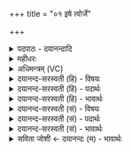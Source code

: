 +++
title = "०१ इषे त्वोर्जे"

+++
<details><summary>पदपाठः - दयानन्दादि</summary>

इ॒षे। त्वा॒। ऊ॒र्ज्जे। त्वा॒। वा॒यवः॑। स्थ॒। दे॒वः। वः॒। स॒वि॒ता। प्र। अ॒र्प॒य॒तु॒। श्रे॑ष्ठतमा॒येति॒ श्रे॑ष्ठऽतमाय। कर्म्म॑णे। आ। प्या॒य॒ध्व॒म्। अ॒घ्न्याः॒। इन्द्रा॑य। भा॒गं। प्र॒जाव॑ती॒रिति॑। प्र॒जाऽव॑तीः। अ॒न॒मी॒वाः। अ॒य॒क्ष्माः। मा। वः॒। स्ते॒नः। ई॒श॒त॒। मा अ॒घश॑ꣳसः॒ इत्य॒घऽश॑ꣳसः। ध्रुवाः। अस्मिन्। गोप॑ता॒विति॒ गोऽप॑तौ। स्या॒त॒। ब॒ह्वीः। यज॑मानस्य। प॒शून्। पा॒हि॒। १।
</details>

<details><summary>महीधरः</summary>

उपोद्घातम्  
महीधरभाष्यम् ।  
  
प्रणम्य लक्ष्मीं नृहरिं गणेशं भाष्यं विलोक्यौवटमाधवीयम् ।  
यजुर्मनूनां विलिखामि चार्थं परोपकाराय निजेक्षणाय ॥ १ ॥  
दूरादसूयां निर्धूय कृपां कृत्वा ममोपरि ।  
विलोक्यो वेददीपोऽयं बुद्धिमद्भिर्द्विजोत्तमैः ॥ २ ॥  
तत्रादौ ब्रह्मपरम्परया प्राप्तं वेदं वेदव्यासो मन्दमतीन्मनुष्यान्विचिन्त्य तत्कृपया चतुर्धा व्यस्य ऋग्यजुःसामाथर्वाख्यांश्चतुरो वेदान् पैलवैशम्पायनजैमिनिसुमन्तुभ्यः क्रमादुपदिदेश ते च स्वशिष्येभ्यः । एवं परम्परया सहस्रशाखो वेदो जातः । तत्र व्यासशिष्यो वैशम्पायनो याज्ञवल्क्यादिभ्यः स्वशिष्येभ्यो यजुर्वेदमध्यापयत् । तत्र दैवात्केनापि हेतुना क्रुद्धो वैशम्पायनो याज्ञवल्क्यं प्रत्युवाच मदधीतं त्यजेति । स योगसामर्थ्यान्मूर्तां विद्यां विधायोद्ववाम । वान्तानि यजूंषि गृह्णीतेति गुरूक्ता अन्ये वैशम्पायनशिष्यास्तित्तिरयो भूला यजूंष्यभक्षयन् । तानि यजूंषि बुद्धिमालिन्यात्कृष्णानि जातानि । ततो दुःखितो याज्ञवल्क्यः सूर्यमाराध्य अन्यानि शुक्लानि यजूंषि प्राप्तवान् । तानि च जाबालबौधेयकाण्वमाध्यन्दिनादिभ्यः पञ्चदशशिष्येभ्यः पाठितवान् । तथाच श्रुतिः 'आदित्यानीमानि शुक्लानि यजूᳪं᳭षि वाजसनेयेन याज्ञवल्क्येनाख्यायन्ते' (बृह० ५।५।३३) इति । अस्यार्थः । आदित्यादधीतान्यादित्यानि । शुक्लानि शुद्धानि । वाजस्यान्नस्य सनिर्दानं यस्य स वाजसनिस्तदपत्यं वाजसनेयस्तेन याज्ञवल्क्येन शिष्येभ्य आख्यायन्ते कथ्यन्त इत्यर्थः । तत्र मध्यन्दिनेन महर्षिणा लब्धो यजुर्वेदशाखाविशेषो माध्यन्दिनः । यद्यपि याज्ञवल्क्येन बहुभ्यः शिष्येभ्य उपदिष्टः, तथापि ईश्वरकृपया मध्यन्दिनसंबन्धितया लोके प्रख्यायते । तं माध्यन्दिनं वेदं येऽधीयन्ते विदन्ति वा शिष्यपरम्परया वर्तमानास्तेऽपि माध्यन्दिना उच्यन्ते ॥  
अतएव 'स्वाध्यायोऽध्येतव्यः' (शत० ब्रा० ११।५। ६ । ७) इति स्वशाखाध्ययनं विहितम् । तच्चाध्ययनं प्रतिमन्त्रमृषिछन्दोदेवताविनियोगार्थज्ञानपूर्वकं विधेयम् । अन्यथा दोषश्रवणात् । ‘एतान्यविदित्वा योऽधीतेऽनुब्रूते जपति जुहोति यजते याजयते तस्य ब्रह्म निर्वीर्यं यातयामं भवत्यथान्तराश्वगर्तं वापद्यते स्थाणुं वर्च्छति प्रवामीयते पापीयान्भवति (अनुक्रम १।१) इति कात्यायनोक्तेः । ऋष्यादिज्ञाने फलश्रवणाच्च । 'अथ विज्ञायैतानि योऽधीते तस्य वीर्यवदथ योऽर्थवित्तस्य वीर्यवत्तरं भवति जपित्वा हुत्वेष्ट्वा तत्फलेन युज्यते' ( अनु० १।१) इत्युक्तेश्च । तस्माद्वेदमन्त्राणामृष्यादिज्ञानमर्थज्ञानं चावश्यकम् । अन्यथा फलवैकल्यात् । तत्र यजुर्वेदमन्त्रेषु कानिचित् यजूंषि काश्चन ऋचः । तत्र ऋचां नियताक्षरपादावसानानामावश्यकं छन्दः कात्यायनेनोक्तम् । यजुषां षडुत्तरशताक्षरावसानानामेकाक्षरादीनां पिङ्गलेन 'दैव्येकम्' इत्यादिनोक्तं छन्दो बोद्धव्यम् । तदधिकानां तु 'होता यक्षद्वनस्पतिमभिहि' (अध्या० २१ । ४६) इत्यादीनां नास्ति छन्दःकल्पना ॥--तत्राद्याध्याये द्वितीयाध्यायाष्टाविंशतिकण्डिकाश्चेति दर्शपूर्णमासमन्त्राः । तेषां परमेष्ठी प्रजापतिर्ऋषिर्देवता प्राजापत्या वा । द्वितीयाध्यायान्तिमकण्डिकाषट्कं पितृयज्ञमन्त्रास्तेषां प्रजापतिर्ऋषिः । आद्येऽध्याये सर्वाणि यजूंषि । एका 'पुरा क्रूरस्य' (१ । २८) इति ऋक् । यजुषां पिङ्गलोक्तं छन्दो बोद्धव्यं विस्तरभयान्नोच्यते ।  
ऋचांतु छन्दांसि वक्तव्यानि । तत्राद्यायां कण्डिकायां पञ्च मन्त्राः । द्वौ त्र्यक्षरौ । तृतीयश्चतुरक्षरः । चतुर्थो द्विषष्ट्यक्षरः । पञ्चमो नवाक्षरः । तत्र प्रकृतिवादादौ दर्शपूर्णमासमन्त्राः । यत्र कृत्स्नाङ्गानामुपदेशः क्रियते सा प्रकृतिः । यत्र विशेषाङ्गमात्रमुपदिश्यतेऽङ्गान्तराणि तु प्रकृतेरतिदिश्यन्ते सा विकृतिः । तत्र प्रकृतिस्त्रिविधा--अग्निहोत्रम्, इष्टिः, सोमश्चेति । तत्र यद्यपि कृताधानस्यैव दर्शपूर्णमासयोरधिकारादादौ अग्न्याधानमन्त्रा वक्तुमुचितास्तथाप्याधाने पवमानेष्टयो विधेयास्ता अन्तराधानस्यैवासिद्धेः । पवमानेष्टीनां च दर्शपूर्णमासविकृतित्वात्सोमेऽपि दीक्षणीयप्रायणीयादिषु दर्शपूर्णमाससापेक्षत्वादादौ दर्शपूर्णमासमन्त्रा गदितुं युक्ताः । ते चेषेत्वादयः।-तत्रेषेत्वेति द्विपदस्यक्षरो मन्त्रः । तस्य दैव्यनुष्टुप्छन्दः । शाखा देवता । पलाशशाखाच्छेदने विनियोगः । शाखादीनामचेतनत्वेऽपि तदभिमानिनीनां देवतानां सत्त्वाद्देवतात्वम् । 'अभिमानिव्यपदेशस्तु' इति व्याससूत्रोक्तेः । 'मृदब्रवीदापोऽब्रुवन्' इति श्रुतेश्च । तस्माच्छाखोखापयःस्रुक्यूपादीनामपि देवतात्वम् । तत्र प्रतिपदि दर्शयागं चिकीर्षुरमावास्यायां प्रातरग्निहोत्रं हुत्वा दर्शयागार्थं 'ममाग्नेवर्चः' (कात्या. २। १ । ३) इति मन्त्रेणाग्निषु समिदाधानरूपमन्वाधानं कृत्वा वत्सापाकरणं कुर्यात् । दर्शयागे त्रीणि हवींषि सन्ति । आग्नेयोऽष्टाकपाल ऐन्द्रं दध्यैन्द्रं पय इति । तत्र प्रतिपदि दधि होतुं दध्नो निष्पत्त्यै रात्रावमावास्यायां गावो दोग्धव्याः । तद्दोहनार्थं प्रातर्लौकिकदोहादूर्ध्वं स्वमातृभिः सह चरन्तो वत्साः स्वमातृभ्यः पलाशशाखयाऽपाकरणीयाः। तदर्थं पलाशशाखाच्छेदनम् । गायत्र्या पक्षिरूपं विधाय यदा दिवः सोमवल्ल्याहृता तदा तत्पत्रं भूमावुप्तं ततः पलाशोऽभवदिति श्रुत्या ( श० ब्रा० १। ७ । १ - ८ । २ । १०) पलाशस्य प्राशस्त्यं ब्रह्मत्वं चोक्तं तस्मात्पलाशशाखाच्छेदनम् ॥  
  
म० अथ मन्त्रार्थः क्रियापदाध्याहारेण । हे शाखे, इषे वृष्ट्यै त्वा त्वां छिनद्मि । इष्यते काङ्क्ष्यते सर्वैर्व्रीह्यादिधान्यनिष्पत्तये सा इट् । श्रुत्या वृष्टिर्व्याख्याता। कर्मणि क्विप् । 'वृष्ट्यै तदाह यदाहेषे त्वा' (१।७।१।२) इति श्रुतेः । 'पर्णशाखां छिनत्ति शामीलीं वेषे त्वेत्यूर्जे त्वेति वा छिनद्मि इति वोभयोः साकाङ्क्षत्वात्सन्नमयामीति वोत्तर' (कात्या० ४ । २ । १-३) इति कात्यायनोक्तेः छिनद्मीति क्रियापदमध्याहर्तव्यम् । कात्यायनसूत्रस्यायमर्थः-पलाशशाखा शमीशाखा वात्र विकल्पिता । तच्छेदने इषे त्वोर्जे त्वेति द्वौ मन्त्रौ विकल्पितौ । तयोः क्रियापदाकाङ्क्षत्वादर्थावबोधाय छिनद्मि इति पदमध्याहर्तव्यमित्येकः पक्षः । इषे त्वेति छेदनार्थो मन्त्रः । ऊर्जे त्वेति संनमनार्थः । संनमनं ऋजूकरणं शाखालग्नधूल्याद्यपनयनम् । इदं पक्षान्तरमित्यर्थः । ऊर्जे वा । शाखैव देवता । हे शाखे, त्वा त्वां संनमयामि ऋजूकरोमि । किमर्थम् । ऊर्जे 'ऊर्ज बलप्राणनयोः' । ऊर्जति सर्वान्मनुष्यपश्वादीन्बलयति पानादिना दृढशरीरान्करोति । यद्वा । प्राणयति प्रकर्षेण चेष्टयतीति व्युत्पत्तिद्वयेन वृष्टिगतो जलात्मको रस ऊर्जशब्देनोच्यते । तस्मै रसाय त्वामनुमार्ज्मि । 'यो वृष्टादूर्ग्रसो जायते तस्मै तदाह' (१। ७ । १ । २) इति श्रुतेः । एतन्मन्त्रद्वयपाठेनाध्वर्युरिष्यमाणमन्नं बलकरमाज्यक्षीरादिरसं च यजमाने संपादयत्येव । 'इषे त्वोर्जे त्वेत्याहेषमेवोर्जं यजमाने दधाति' इति तित्तिरिवचनात् । कात्यायनः 'मातृभिर्वत्सान्संसृज्य वत्सं शाखयोपस्पृशति वायवः स्थ' (४ । २ । ७) इति वायुर्देवता । ‘वा गतिगन्धनयोः' । वान्ति गच्छन्तीति वायवो गन्तारः । हे वत्साः, यूयं वायवः स्थ मातृभ्यः सकाशादन्यत्र गन्तारो भवत । मातृभिः सह गमने सति सायं दोहो न लभ्यत इत्यभिप्रायः । यद्वा । वायुसादृश्याद्वत्सानां वायुत्वम् । यथा वायुः पादप्रक्षालननिष्टीवनादिभिरुपहतां भूमिं शोषयित्वा पुनाति, एवं वत्सा अप्यनुलेपनहेतुभूतगोमयादिदानेन भूमिं पुनन्ति तस्माद्वायुसादृश्यम् । अथवा नृणां यथा स्वनिवासाय गृहनिर्माणसामर्थ्यमस्ति एवं पशूनां तदभावान्निरावरणेऽन्तरिक्षे संचरणादन्तरिक्षमेव पशूनां देवता । तस्यान्तरिक्षस्य वायुरधिपतिः । स च वायुः स्वावयवानिव पशून्यालयतीति पशूनां वायुरूपत्वम् । तथा पालनाय पशून्वायवे समर्पयितुं वायुरूपत्वमापाद्य वायवः स्थेति मन्त्रः प्रवर्तते । तदुक्तं तित्तिरिणा 'वायवः स्थेत्याह वायुर्वा अन्तरिक्षस्याध्यक्षोऽन्तरिक्षदेवत्याः खलु पशवो वायव एवैतान्परिददाति' इति । यद्वा तृणभक्षणायाहनि तत्र तत्रारण्ये चरित्वा सायंकाले वायुवेगेन यजमानगृहे समागमनाय पशून्प्रवर्तयितुं वायुरूपत्वमुच्यते । कात्यायनः 'देवो व इति मातॄणामेकां व्याकृत्येन्द्रं भवति माहेन्द्रं वा' (४ । २ । ९ । १०) इति । अस्यार्थः । पूर्वसूत्राच्छाखयोपस्पृशतीति पदद्वयमनुवर्तते । वत्सानां मातरो या गावः सन्ति तासां मध्ये एकां गां व्याकृत्य पृथक्कृत्य देवो व इति मन्त्रेण शाखयोपस्पृशेत् । तथा सति गोसंबन्धि दधिरूपं हविरैन्द्रं माहेन्द्रं वा भवतीति देवो व इति मन्त्रस्येन्द्रो देवता । 'षू प्रेरणे' । सुवति स्वस्वव्यापारे प्रेरयतीति सविता । देवः द्योतमानः परमेश्वरः । हे गावः, वो युष्मान् प्रार्पयतु प्रभूततृणोपेतं वनं गमयतु । किमर्थम् । श्रेष्ठतमाय कर्मणे । चतुर्विधं कर्म । अप्रशस्तम् , प्रशस्तं, श्रेष्ठम् , श्रेष्ठतमं चेति । लोकविरुद्धं वधबन्धचोर्यादिकमप्रशस्तम् । लोकैः श्लाघनीयं बन्धुवर्गपोषणादिकं | प्रशस्तम् । स्मृत्युक्तं वापीकूपतडागादिकं श्रेष्ठम् । वेदोक्तं यज्ञरूपं श्रेष्ठतममिति तल्लक्षणम् । 'यज्ञो वै श्रेष्ठतमं कर्म' (१।७। १। ५) इति श्रुतेः । हे अघ्न्याः गावः, गोवधस्योपपातकरूपत्वाद्धन्तुमयोग्या अघ्न्या उच्यन्ते । तथाविधा यूयमिन्द्राय भागं इन्द्रमुद्दिश्य संपादयिष्यमाणदधिरूपहेतु क्षीरम् । आप्यायध्वं समन्ताद्वर्धयध्वम् । सर्वास्वपि गोषु प्रभूतक्षीरं कुरुत । । ओप्यायी वृद्धौ' । वो युष्मानपहर्तुं स्तेनश्चौरो मा ईशत ईश्वरः समर्थो मा भूत् । अघशंसः अघेन तीव्रपापेन भक्षणादिना शंसो घातको व्याघ्रादिरपि मा ईशत वो हिंसको मा भूत् । कीदृशीर्युष्मान् । प्रजावतीः बह्वपत्याः । अनमीवाः अमीवा व्याधिः स नास्ति यासां ताः अनमीवाः कृमिदष्टत्वादिस्वल्परोगरहिताः । | अयक्ष्माः यक्ष्मा रोगराजः । प्रबलरोगरहिताः। किंच यूयं गोपतौ गवां युष्माकं पत्यावस्मिन् यजमाने ध्रुवाः शाश्वतिकीः बह्वीर्बहुविधाः स्यात भवत । 'यजमानस्य पशूनित्यग्न्यगारस्यान्यतरस्य पुरस्ताच्छाखामुपगूहति' ( का० ४ । २ । ११) इति । | हे पलाशशाखे, त्वमुन्नतप्रदेशे स्थित्वा प्रतीक्षमाणा सती यजमानस्य पशून् अरण्ये संचरतश्चोरव्याघ्रादिभयात् पाहि रक्ष । शाखया रक्षिता गावो निरुपद्रवाः सत्यः सायं पुनरागच्छन्तीत्याशयः । यद्यप्यचेतना शाखा तथापि तदभिमानिनीदेवतामुद्दिश्यैवमुक्तम् । यथा शास्त्रज्ञा अचेतनेऽपि शालग्रामे शास्त्रदृष्ट्या विष्णुसंनिधिमभिप्रेत्य विष्णुं संबोध्य षोडशोपचारान्विदधत इत्युक्तं प्राक् ॥  
अथ व्याकरणप्रक्रिया । इषे । इषेरिच्छार्थस्य कर्मणि क्विप् । कित्त्वादुपधाया गुणाभावः । तस्माच्चतुर्थ्येकवचनम् । इषशब्दगत इकारो धातुस्वरेण प्रातिपदिकस्वरेण चोदात्तः । स्वरविधौ व्यञ्जनस्याविद्यमानत्वात् । चतुर्थ्येकवचनस्य (पद्यं) प्रत्ययत्वादाद्युदात्तत्वे प्राप्ते 'अनुदात्तौ सुप्पितौ' (पा० ३ । १। ४) इति तदपवादेनानुदात्तत्वे प्राप्तेऽपि 'सावेकाचस्तृतीयादिर्विभक्तिः' (पा० ६ । १ । १६८) इत्युदात्तत्वम् । तस्मिन् सति ‘अनुदात्तं पदमेकवर्जम्' (पा० ६।१।१५८) इतीकारोऽनुदात्तः । यद्यप्येकशब्देन द्वयोरुदात्तयोरन्यतरो यः कोऽपि वक्तुं शक्यते तथापि 'सति शिष्टस्वरो बलीयान्' (पा० ६।१।१५८) इति न्यायेन विभक्तिगत उदात्त एव प्रबलः ॥ तथा सत्यनुदात्तादिकमुदात्तान्तमिदं पदं संपन्नम् । त्वा । युषेर्भजनार्थस्य 'युष्यसिभ्यां मदिक्' (उ० १ । १४४ ) इति मदिक्प्रत्ययान्तस्य युष्मच्छब्दस्य द्वितीयायां त्वेति रूपम् । तस्य प्रातिपदिकस्वरेण यद्यपि उदात्तः प्राप्तस्तथापि 'अनुदात्तं सर्वमपादादौ' (पा० ८।१।१८) इत्यस्य सूत्रस्य अनुवृत्तौ सत्यां 'त्वामौ द्वितीयायाः' (पा० ८।१।२३) इति त्वादेशविधानादयं शब्दोऽनुदात्तः ॥ ऊर्जे । 'ऊर्ज बलप्राणनयोः' अस्मात्क्विप् । ऊर्जति बलवन्तं प्राणवन्तं वा करोतीत्यूर्क् अन्नम् । 'ऊर्गित्यन्ननामोर्जयति सतः' (निरु० ९।२७) इति यास्कः । स्वर इषेवत् । संहितायां तु 'उदात्तस्य स्वरितः' (पा० ८ । ४ । ६६) इति त्वाशब्दस्य स्वरितत्वम् । मन्त्रद्वयस्य संहितायां ऊर्ज इति ऊकारस्य 'स्वरितात्संहितायामनुदात्तानाम्' (पा० १।२।३९) इति प्रचयाभिधायामेकश्रुतौ प्राप्तायां तदपवादकत्वेन 'उदात्तस्वरितपरस्य सन्नतरः' (पा० १।२ । ४०) इत्यत्यन्तनीचोऽनुदात्तो भवति। अग्रिमस्य त्वाशब्दस्य स्वरितत्वम् । एवमुत्तरपदेषु संहितायां स्वरा ऊहनीयाः । वायवः वातेर्गत्यर्थात् 'कृवापाजिमिस्वदिसाध्यशूभ्य उण्' (उ० १।१) इत्युण् । सति शिष्टप्रत्ययस्वरेणान्तोदात्तो वायुशब्दः । जसः सुप्त्वादनुदात्तत्वम् । 'जसि च' (पा० ७।३। १०६) इति गुणेऽवादेशे च 'स्थानेऽन्तरतमः' (पा० १।१। ५०) इति परिभाषया उदात्त एव जाते वायव इति मध्योदात्तं पदम् । जसः स्वरितत्वं पूर्ववत् ॥ स्थ । अस्तेर्लिटि शपो लुकि 'श्नसोरल्लोपः' (पा० ६।४।१११) इति अकारलोपः। 'तिङ्ङतिङः' (पा० ८ । १ । २८) इति निघातः ॥ देवः । पचादित्वादच् । 'चितः' (पा० ६।१ । १६३ )इत्यन्तोदात्तः ॥ वः 'बहुवचनस्य वस्नसौ' (पा० ८।१।२१) इत्यनुदात्तो वसादेशः। सविता 'षू प्रेरणे' । 'ण्वुल्तृचौ' (पा० ३।१।१३३) इति तृच् । इडागमः चित्त्वादन्तोदात्तः ॥ प्र ‘उपसर्गाश्चाभिवर्जम्' (फि० ४ । १२) इत्याद्युदात्तः । अर्पयतु 'ऋ गतौ' 'हेतुमति च' (पा० ३ । १ । २६) । इति णिच् 'अर्तिह्रीव्लीरीक्नूयीक्ष्माय्यातां पुग् णौ' (पा०७।३।३६) इति पुक् । 'पुगन्त' (पा० ७। ३ । ८६ ) इति गुणः निघातश्च । श्रेष्ठतमाय । प्रशस्यशब्दात् 'अतिशायने तमबिष्ठनौ' (पा० ५। ३ । ५५) इतीष्ठन् 'प्रशस्यस्य श्रः' (पा० ५।३।६०) इति प्रादेशः । 'ञ्नित्यादिर्नित्यम्' (पा० ६।१।१९७) इत्याद्युदात्तत्वम् । ततः पुनः तमप् । तस्य पित्त्वादनुदात्तत्वम् । स्वरितप्रचयाः पूर्ववत् ॥ कर्मणे । करोतेर्मनिन् मित्त्वादाद्युदात्तः । आ उदात्तः । प्यायध्वम् 'ओप्यायी वृद्धौ' । 'हेतुमति च' (पा० ३।१।२६) इति णिच् । तस्य 'छन्दस्युभयथा' (पा० ३।४।११७) इत्यार्धधातुकत्वात् ‘णेरनिटि' (पा० ६।४।५१) इति णिलोपः । निघातः ॥ अघ्न्याः 'अघ्न्या अहन्तव्या भवन्त्यघ्नीति वा' (निरु० ११ । ४३ ) इति यास्कः । अघे नञि वोपपदे हन्तेः 'अघ्न्यादयश्च' (उ० ४ । ११३ ) इति यगन्तो निपातः । संबुद्धित्वात् 'आमन्त्रितस्य च' (पा० ६ । १ । १९८) इत्याष्टमिको निघातः ॥ इन्द्राय 'इदि परमैश्वर्ये' 'इन्धी दीप्तौं' वा । इन्दति इध्यते वा तेजोभिरिति इन्द्रः । 'ऋज्रेन्द्र' (उ० २ । २९) इत्यादिना रन्प्रत्ययान्तो निपातः । नित्त्वादाद्युदात्तः । स्वरितप्रचयौ च ॥ | भागं 'भज भागसेनवयोः' । 'अकर्तरि च कारके संज्ञायाम्' | (पा० ३।३।१९) इति घञ् । ञित्त्वादाद्युदात्ते प्राप्ते 'कर्षात्वतो घञोऽन्त उदात्तः' (पा० ६।१।१५९) इत्यन्तोदात्तत्वम् ॥ तस्य 'अमि पूर्वः' (पा० ६।१।१०७) इत्यमा सहैकादेश 'एकादेश उदात्तेनोदात्तः' (पा० ८।२।५) इत्युदात्त एव । प्रजावतीः 'उपसर्गे च संज्ञायाम्' (पा० ३ । २।९९) इति जनेर्डप्रत्ययः | ततष्टाप् । तेन सहैकादेशेऽप्युदात्तान्तः प्रजाशब्दः । तस्मात् 'तदस्यास्त्यस्मिन्निति मतुप्' (पा० ५।२।९४ )। 'मादुपधायाश्च मतोर्वोऽयवादिभ्यः' (पा० ८ । २।९) इति मस्य वः । 'उगितश्च' (पा० ४।१।६) इति डीप् । मतुप्ङीपोरनुदात्तत्वात्प्रजाशब्दस्वर एव । 'वा छन्दसि' (पा० ६।१।१०६) इति पूर्वसवर्णदीर्घत्वम् ॥ अनमीवाः 'अम रोगे' । 'अमेरीवः' इति ईवप्रत्ययः । यद्वा 'शेवयह्वजिह्वाग्रीवाप्वामीवाः' (उ० १ । १५३) इत्यमेर्वन्प्रत्ययान्तो निपातः । तस्य 'नञो बहुव्रीहौ' (पा० २।२। ६) 'समासस्य च' (पा० ६।१।२२३ । २-१६२ ) इत्यन्तोदात्ते प्राप्ते तदपवादेन 'बहुव्रीहौ प्रकृत्या पूर्वपदम्' (पा० ६।२। १) इति पूर्वपदप्रकृतिस्वरत्वे प्राप्ते तदपवादेन 'नञ्सुभ्याम्' (पा० ६।२।१७२) इत्यन्तोदात्तत्वम् ॥ अयक्ष्माः तद्वत् स्वरः ॥ मा। निपातत्वादाद्युदात्तः ॥ स्तेनः ‘स्तेन चौर्ये' । स्तेनयति चोरयतीति स्तेनः । पचाद्यच् । चित्त्वादन्तोदात्तः ॥ ईशत 'ईश ऐश्वर्ये' । 'छन्दसि लुङ्लङ्लिटः' (पा० ३ । ४ । ६) इति लङ् । 'व्यत्ययो बहुलम्' (पा० ३।१।८५) इति बहुवचनम् । 'न माङ्योगे' ( पा० ६।४।७४ ) इत्यडभावः । निघातश्च ॥ अघशंसः 'अघ पापकरणे' । पचाद्यजन्तोऽघशब्दोऽन्तोदात्तः । अघं शंसति इच्छतीत्यघशंसः । 'शसि इच्छायाम्' अच् । 'तत्पुरुषे तुल्यार्थ-' (पा० ६।२।२) इत्यादिना पूर्वपदप्रकृतिस्वरत्वम् ॥ ध्रुवाः 'ध्रुव स्थैर्ये' । 'इगुपधज्ञाप्रीकिरः कः' (पा० ३।१।१३५) इति कः । प्रत्ययस्वरेणान्तोदात्तो ध्रुवशब्दः ॥ अस्मिन् 'इणो दमुक्' इति इतेर्दमुक् । अन्तोदात्त इदंशब्दः तस्मात् ङेः स्मिन् । तस्य 'ऊडिदम्पदाद्यप्पुम्रैद्युभ्यः' (पा० ६।१।१७१) इत्युदात्तत्वम् ॥ गोपतौ 'गमेर्डोः' ( पा० २।६।६ ) इति गोशब्दः प्रत्ययस्वरेणोदात्तः । गवां पतिरिति तत्पुरुषे ‘पत्यावैश्वर्ये' (पा० ६।२।१८ ) इति पूर्वपदप्रकृतिस्वरत्वम् ॥ स्यात । अस्तेः प्रार्थनायां लिङ् । 'तस्थस्थमिपां' (पा० ३।४।१०१) यासुट् सलोपोऽलोपश्च । “तिङ्ङतिङः' (पा० ८1१।२८)। बह्वीः । बहुशब्दात् 'वोतो गुणवचनात्' (पा० ४।१।४४) इति ङीष् । 'वा छन्दसि' (पा० ६।१।१०६) इति जसः पूर्वसवर्णत्वम् । प्रत्ययस्वरेणान्तोदात्तः । यजमानस्य 'पूज्यजोः शानन्' (पा० ३। २। १२८) इति यजतेः शानन् । नित्त्वादाद्युदात्तः । 'पशून्' पश्यन्ति गन्धेनेति पशवः । 'अर्जिदृशिकमि' ( उ० १।२७) इत्यादिना दृशेः कुप्रत्ययः पशादेशश्च । प्रत्ययस्वरेणान्तोदात्तः ॥ पाहि पा रक्षणे' लोट् । 'तिङ्तिङः' (पा० ८।१।२८) एवमग्रे पदस्वरप्रक्रियोहनीया विस्तरभयान्नोच्यते ॥१॥
</details>

<details><summary>अधिमन्त्रम् (VC)</summary>

- सविता देवता
- परमेष्ठी प्रजापतिर्ऋषिः
- स्वराड्बृहती, ब्राह्मी उष्णिक्,
- ऋषभः
</details>

<details><summary>दयानन्द-सरस्वती (हि) - विषयः</summary>

इसके प्रथम अध्याय के प्रथम मन्त्र में उत्तम-उत्तम कामों की सिद्धि के लिये मनुष्यों को ईश्वर की प्रार्थना करनी अवश्य चाहिये, इस बात का प्रकाश किया है ॥
</details>

<details><summary>दयानन्द-सरस्वती (हि) - पदार्थः</summary>

पदार्थान्वयभाषाः -  हे मनुष्य लोगो ! जो (सविता) सब जगत् की उत्पत्ति करनेवाला सम्पूर्ण ऐश्वर्ययुक्त (देवः) सब सुखों के देने और सब विद्या के प्रसिद्ध करनेवाला परमात्मा है, सो (वः) तुम हम और अपने मित्रों के जो (वायवः) सब क्रियाओं के सिद्ध करानेहारे स्पर्श गुणवाले प्राण अन्तःकरण और इन्द्रियाँ (स्थ) हैं, उनको (श्रेष्ठतमाय) अत्युत्तम (कर्मणे) करने योग्य सर्वोपकारक यज्ञादि कर्मों के लिये (प्रार्पयतु) अच्छी प्रकार संयुक्त करे। हम लोग (इषे) अन्न आदि उत्तम-उत्तम पदार्थों और विज्ञान की इच्छा और (ऊर्जे) पराक्रम अर्थात् उत्तम रस की प्राप्ति के लिये (भागम्) सेवा करने योग्य धन और ज्ञान के भरे हुए (त्वा) उक्त गुणवाले और (त्वा) श्रेष्ठ पराक्रमादि गुणों के देने हारे आपका सब प्रकार से आश्रय करते हैं। हे मित्र लोगो ! तुम भी ऐसे होकर (आप्यायध्वम्) उन्नति को प्राप्त हो तथा हम भी हों। हे भगवन् जगदीश्वर ! हम लोगों के (इन्द्राय) परम ऐश्वर्य्य की प्राप्ति के लिये (प्रजावतीः) जिनके बहुत सन्तान हैं तथा जो (अनमीवाः) व्याधि और (अयक्ष्माः) जिनमें राजयक्ष्मा आदि रोग नहीं हैं, वे (अघ्न्याः) जो-जो गौ आदि पशु वा उन्नति करने योग्य हैं, जो कभी हिंसा करने योग्य नहीं, जो इन्द्रियाँ वा पृथिवी आदि लोक हैं, उन को सदैव (प्रार्पयतु) नियत कीजिये। हे जगदीश्वर ! आपकी कृपा से हम लोगों में से दुःख देने के लिये कोई (अघशंसः) पापी वा (स्तेनः) चोर डाकू (मा ईशत) मत उत्पन्न हो तथा आप इस (यजमानस्य) परमेश्वर और सर्वोपकार धर्म के सेवन करनेवाले मनुष्य के (पशून्) गौ, घोड़े और हाथी आदि तथा लक्ष्मी और प्रजा की (पाहि) निरन्तर रक्षा कीजिये, जिससे इन पदार्थों के हरने को पूर्वोक्त कोई दुष्ट मनुष्य समर्थ (मा) न हो, (अस्मिन्) इस धार्मिक (गोपतौ) पृथिवी आदि पदार्थों की रक्षा चाहनेवाले सज्जन मनुष्य के समीप (बह्वीः) बहुत से उक्त पदार्थ (ध्रुवाः) निश्चल सुख के हेतु (स्यात) हों। इस मन्त्र की व्याख्या शतपथ-ब्राह्मण में की है, उसका ठिकाना पूर्व संस्कृत-भाष्य में लिख दिया और आगे भी ऐसा ही ठिकाना लिखा जायगा, जिसको देखना हो, वह उस ठिकाने से देख लेवे ॥१॥
</details>

<details><summary>दयानन्द-सरस्वती (हि) - भावार्थः</summary>

भावार्थभाषाः -  विद्वान् मनुष्यों को सदैव परमेश्वर और धर्मयुक्त पुरुषार्थ के आश्रय से ऋग्वेद को पढ़ के गुण और गुणी को ठीक-ठीक जानकर सब पदार्थों के सम्प्रयोग से पुरुषार्थ की सिद्धि के लिये अत्युत्तम क्रियाओं से युक्त होना चाहिये कि जिससे परमेश्वर की कृपापूर्वक सब मनुष्यों को सुख और ऐश्वर्य की वृद्धि हो। सब लोगों को चाहिये कि अच्छे-अच्छे कामों से प्रजा की रक्षा तथा उत्तम-उत्तम गुणों से पुत्रादि की शिक्षा सदैव करें कि जिससे प्रबल रोग, विघ्न और चोरों का अभाव होकर प्रजा और पुत्रादि सब सुखों को प्राप्त हों, यही श्रेष्ठ काम सब सुखों की खान है। हे मनुष्य लोगो ! आओ अपने मिलके जिसने इस संसार में आश्चर्यरूप पदार्थ रचे हैं, उस जगदीश्वर के लिये सदैव धन्यवाद देवें। वही परम दयालु ईश्वर अपनी कृपा से उक्त कामों को करते हुए मनुष्यों की सदैव रक्षा करता है ॥१॥
</details>

<details><summary>दयानन्द-सरस्वती (सं) - विषयः</summary>

अथोत्तमकर्मसिध्यर्थमीश्वरः प्रार्थनीय इत्युपदिश्यते ॥
</details>

<details><summary>दयानन्द-सरस्वती (सं) - पदार्थः</summary>

पदार्थान्वयभाषाः -  हे मनुष्या अयं सविता देवो भगवान् वायवस्थ यान्यस्माकं वो युष्माकं च प्राणान्तःकरणेन्द्रियाणि सन्ति तानि श्रेष्ठतमाय कर्मणे प्रार्पयतु। वयमिषेऽन्नायोत्तमेच्छायै सवितारं देवं त्वा त्वां तथोर्ज्जे पराक्रमोत्तमरसप्राप्तये भागं भजनीयं त्वा त्वां सततमाश्रयामः; एवं भूत्वा यूयमाप्यायध्वं वयं चाप्यायामहे। हे परमेश्वर ! भवान् कृपयाऽस्माकमिन्द्राय परमैश्वर्य्यप्राप्तये श्रेष्ठतमाय कर्मणे चेमाः प्रजावतीरनमीवा अयक्ष्मा गाः सदैव प्रार्पयतु। हे परमात्मन् ! भवत्कृपयास्माकं मध्ये कश्चिदघशंसः पापी स्तेनश्चोरश्च मेशत कदाचिन्मोत्पद्यताम्। तथा त्वमस्य यजमानस्य जीवस्य पशून् पाहि सततं रक्ष। यतो वः ता गा इमान् पशूंश्चाघशंसः स्तेनो मेशत। हर्तुं समर्थो न भवेद् यतोऽस्मिन् गोपतौ पृथिव्यादिरक्षणमिच्छुकस्य धार्मिकमनुष्यस्य समीपे बह्वीर्बह्व्यो गावो ध्रुवाः स्यात भवेयुः ॥१॥
</details>

<details><summary>दयानन्द-सरस्वती (सं) - भावार्थः</summary>

भावार्थभाषाः -  मनुष्यैः सदैव धर्म्यं पुरुषार्थमाश्रित्यर्ग्वेदाध्ययनेन गुणगुणिनौ ज्ञात्वा सर्वपदार्थानां संप्रयोगेण पुरुषार्थसिद्धये श्रेष्ठतमाभिः क्रियाभिः संयुक्तैर्भवितव्यम्। यत ईश्वरानुग्रहेण सर्वेषां सुखैश्वर्य्यस्य वृद्धिः स्यात्। तथा सम्यक् क्रियया प्रजाया रक्षणशिक्षणे सदैव कर्त्तव्ये। यतो नैव कश्चिद् रोगाख्यो विघ्नश्चोरश्च प्रबलः कदाचिद् भवेत् प्रजाश्च सर्वाणि सुखानि प्राप्नुयुः। येनेयं विचित्रा सृष्टी रचिता तस्मै जगदीश्वराय सदैव धन्यवादा वाच्याः। एवं कुर्वतो भवतः परमदयालुरीश्वरः कृपया सदैव रक्षयिष्यतीति मन्तव्यम् ॥१॥
</details>

<details><summary>सविता जोशी ← दयानन्दः (म) - भावार्थः</summary>

भावार्थभाषाः -  विद्वान माणसांनी परमेश्वराच्या आश्रयाने धर्मयुक्त पुरुषार्थ करावा व ऋग्वेदाचा अभ्यास करून गुण व गुणवान यांना योग्यप्रकारे जाणावे. सर्व पदार्थांचा चांगल्याप्रकारे उपयोग करून अत्युत्तम कार्य करावे. जेणेकरून परमेश्वराच्या कृपेने सर्व माणसांचे ऐश्वर्य वाढावे व त्यांना सुख प्राप्त व्हावे. सर्व माणसांनी चांगले कार्य करावे व प्रजेचे रक्षण करावे. भयंकर रोग, संकटे, चोर, डाकू इत्यादी दुष्ट गोष्टी नष्ट व्हाव्यात आणि संतानांना उत्तम गुणांनी शिक्षित करावे. अर्थात् प्रजा, पुत्र इत्यादी सुखी व्हावेत. अशा प्रकारचे श्रेष्ठ कर्म ही सुखाची खाण आहे. हे माणसांनो! ज्या परमेश्वराने या सृष्टीत आश्चर्यकारक पदार्थ निर्माण केलेले आहेत, त्याबद्दल आपण सर्वांनी कृतज्ञ राहिले पाहिजे. वरील चांगले कार्य करताना अत्यंत दयाळू परमेश्वर माणसांचे सदैव रक्षण करतो.
</details>